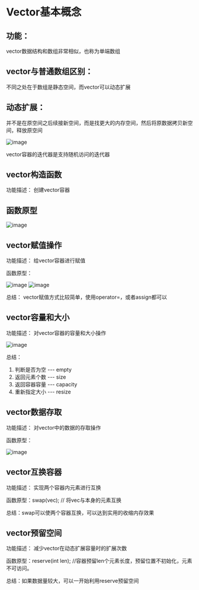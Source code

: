 
# Vector基本概念

## 功能：

vector数据结构和数组非常相似，也称为单端数组

## vector与普通数组区别：

不同之处在于数组是静态空间，而vector可以动态扩展

## 动态扩展：

并不是在原空间之后续接新空间，而是找更大的内存空间，然后将原数据拷贝新空间，释放原空间

![image](https://user-images.githubusercontent.com/38579506/128698360-76f6a637-4cd6-4520-a2c9-240087ffb816.png)

vector容器的迭代器是支持随机访问的迭代器

## vector构造函数

功能描述： 创建vector容器

## 函数原型

![image](https://user-images.githubusercontent.com/38579506/128698452-2b323200-b905-4819-a72e-f3d84208910e.png)

## vector赋值操作

功能描述： 给vector容器进行赋值

函数原型：

![image](https://user-images.githubusercontent.com/38579506/128700362-b1764d06-6964-4399-8b5b-c106945c0727.png)
![image](https://user-images.githubusercontent.com/38579506/128700379-dc1eb206-469a-4b9f-ba16-ecbcc3c54367.png)

总结： vector赋值方式比较简单，使用operator=，或者assign都可以

## vector容量和大小

功能描述： 对vector容器的容量和大小操作

![image](https://user-images.githubusercontent.com/38579506/128701310-abda8009-2558-4ed2-8237-9e5f64c8445a.png)

总结：
1. 判断是否为空 --- empty
2. 返回元素个数 --- size
3. 返回容器容量 --- capacity
4. 重新指定大小 --- resize


## vector数据存取

功能描述： 对vector中的数据的存取操作

函数原型：

![image](https://user-images.githubusercontent.com/38579506/128726404-70f404b0-a61a-45c2-8956-25df4c775e4c.png)

## vector互换容器

功能描述： 实现两个容器内元素进行互换

函数原型：swap(vec); // 将vec与本身的元素互换

总结：swap可以使两个容器互换，可以达到实用的收缩内存效果

## vector预留空间

功能描述： 减少vector在动态扩展容量时的扩展次数

函数原型：reserve(int len); //容器预留len个元素长度，预留位置不初始化，元素不可访问。

总结：如果数据量较大，可以一开始利用reserve预留空间




